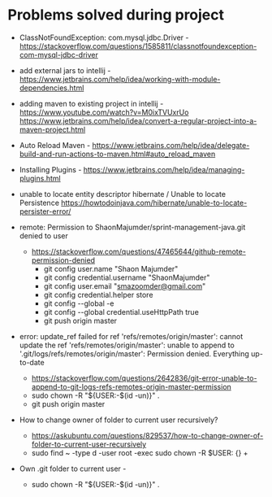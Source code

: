 # Problems solved during project

- ClassNotFoundException: com.mysql.jdbc.Driver -
  https://stackoverflow.com/questions/1585811/classnotfoundexception-com-mysql-jdbc-driver

- add external jars to intellij -
  https://www.jetbrains.com/help/idea/working-with-module-dependencies.html

- adding maven to existing project in intellij -
    https://www.youtube.com/watch?v=M0ixTVUxrUo
    https://www.jetbrains.com/help/idea/convert-a-regular-project-into-a-maven-project.html

- Auto Reload Maven -
    https://www.jetbrains.com/help/idea/delegate-build-and-run-actions-to-maven.html#auto_reload_maven

- Installing Plugins -
    https://www.jetbrains.com/help/idea/managing-plugins.html

- unable to locate entity descriptor hibernate / Unable to locate Persistence
  https://howtodoinjava.com/hibernate/unable-to-locate-persister-error/

- remote: Permission to ShaonMajumder/sprint-management-java.git denied to user
    - https://stackoverflow.com/questions/47465644/github-remote-permission-denied
        - git config user.name "Shaon Majumder"
        - git config credential.username "ShaonMajumder"
        - git config user.email "smazoomder@gmail.com"
        - git config credential.helper store
        - git config --global -e
        - git config --global credential.useHttpPath true
        - git push origin master

-  error: update_ref failed for ref 'refs/remotes/origin/master': cannot update the ref 'refs/remotes/origin/master': unable to append to '.git/logs/refs/remotes/origin/master': Permission denied. Everything up-to-date
    - https://stackoverflow.com/questions/2642836/git-error-unable-to-append-to-git-logs-refs-remotes-origin-master-permission
    - sudo chown -R "${USER:-$(id -un)}" .
    - git push origin master

- How to change owner of folder to current user recursively?
    - https://askubuntu.com/questions/829537/how-to-change-owner-of-folder-to-current-user-recursively
    - sudo find ~ -type d -user root -exec sudo chown -R $USER: {} +

- Own .git folder to current user -
    - sudo chown -R "${USER:-$(id -un)}" .